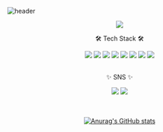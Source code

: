 ![header](https://capsule-render.vercel.app/api?type=waving&color=timeauto&height=300&section=header&text=Hello!%20wans'git&fontSize=50&fontColor=ffffff)

<div align="center">
  <a href="https://hits.seeyoufarm.com"><img src="https://hits.seeyoufarm.com/api/count/incr/badge.svg?url=https%3A%2F%2Fgithub.com%2Fgjbae1212%2Fhit-counter&count_bg=%23C9AFD9&title_bg=%23E4D8F3&icon=aiqfome.svg&icon_color=%23FFFFFF&title=hits&edge_flat=false"/></a>
  
  <p>🛠️ Tech Stack 🛠️</p>

<div>
  <img src="https://img.shields.io/badge/HTML-FF9A00?style=for-the-badge&logo=HTML5&logoColor=white">
  <img src="https://img.shields.io/badge/CSS3-2C5BB4?style=for-the-badge&logo=CSS3&logoColor=white">
  <img src="https://img.shields.io/badge/JavaScript-ECD53F?style=for-the-badge&logo=JavaScript&logoColor=black">
  <img src="https://img.shields.io/badge/Sass-CC6699?style=for-the-badge&logo=Sass&logoColor=white">
  <img src="https://img.shields.io/badge/Bootstrap&-7952B3?style=for-the-badge&logo=Bootstrap&logoColor=white">
  <img src="https://img.shields.io/badge/Node.js-339933?style=for-the-badge&logo=Node.js&logoColor=white">
  <img src="https://img.shields.io/badge/C-A8B9CC?style=for-the-badge&logo=C&logoColor=white">
  <img src="https://img.shields.io/badge/Python-3776AB?style=for-the-badge&logo=Python&logoColor=white">
</div>

<br>

<p>✨ SNS ✨</p>

<div>
  <a href="https://velog.io/@2jin_j"><img src="https://img.shields.io/badge/html-20C997?style=for-the-badge&logo=Velog&logoColor=white"></a>
  <img src="https://img.shields.io/badge/html-EA4335?style=for-the-badge&logo=Gmail&logoColor=white">
</div>

<br><br>
[![Anurag's GitHub stats](https://github-readme-stats.vercel.app/api?username=anuraghazra)](https://github.com/anuraghazra/github-readme-stats)
</div>


<!--
**wan0911/wan0911** is a ✨ _special_ ✨ repository because its `README.md` (this file) appears on your GitHub profile.

Here are some ideas to get you started:

- 🔭 I’m currently working on ...
- 🌱 I’m currently learning ...
- 👯 I’m looking to collaborate on ...
- 🤔 I’m looking for help with ...
- 💬 Ask me about ...
- 📫 How to reach me: ...
- 😄 Pronouns: ...
- ⚡ Fun fact: ...
-->

